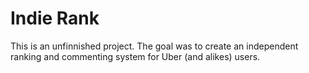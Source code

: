 # Indie Rank

This is an unfinnished project. The goal was to create an independent ranking and commenting system for Uber (and alikes) users.
